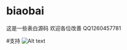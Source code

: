 # biaobai
这是一些表白源码 欢迎各位改善
QQ1260457781

#支持
![Alt text](biaobai/mm_facetoface_collect_qrcode_1535685442547.png)
